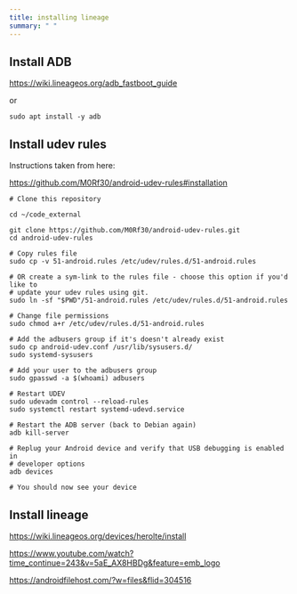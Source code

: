 ```yaml
---
title: installing lineage
summary: " "
---
```


## Install ADB

<https://wiki.lineageos.org/adb_fastboot_guide>

or

```
sudo apt install -y adb
```

## Install udev rules

Instructions taken from here:

<https://github.com/M0Rf30/android-udev-rules#installation>


```
# Clone this repository

cd ~/code_external

git clone https://github.com/M0Rf30/android-udev-rules.git
cd android-udev-rules
    
# Copy rules file
sudo cp -v 51-android.rules /etc/udev/rules.d/51-android.rules
    
# OR create a sym-link to the rules file - choose this option if you'd like to
# update your udev rules using git.
sudo ln -sf "$PWD"/51-android.rules /etc/udev/rules.d/51-android.rules
    
# Change file permissions
sudo chmod a+r /etc/udev/rules.d/51-android.rules
    
# Add the adbusers group if it's doesn't already exist
sudo cp android-udev.conf /usr/lib/sysusers.d/
sudo systemd-sysusers

# Add your user to the adbusers group
sudo gpasswd -a $(whoami) adbusers
    
# Restart UDEV
sudo udevadm control --reload-rules
sudo systemctl restart systemd-udevd.service
   
# Restart the ADB server (back to Debian again)
adb kill-server
    
# Replug your Android device and verify that USB debugging is enabled in
# developer options
adb devices
    
# You should now see your device
```

## Install lineage


<https://wiki.lineageos.org/devices/herolte/install>

<https://www.youtube.com/watch?time_continue=243&v=5aE_AX8HBDg&feature=emb_logo>

<https://androidfilehost.com/?w=files&flid=304516>